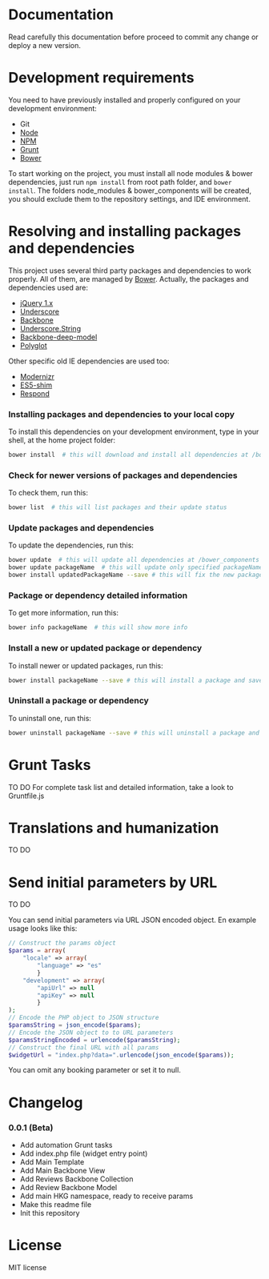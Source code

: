 # Documentation

Read carefully this documentation before proceed to commit any change or deploy a new version.

Development requirements
========================

You need to have previously installed and properly configured on your development environment:

- Git
- [Node](http://nodejs.org/)
- [NPM](https://npmjs.org/)
- [Grunt](http://gruntjs.com/)
- [Bower](http://bower.io/)

To start working on the project, you must install all node modules & bower dependencies, just run `npm install` from root path folder, and `bower install`. The folders node_modules & bower_components will be created, you should exclude them to the repository settings, and IDE environment.

Resolving and installing packages and dependencies
==================================================

This project uses several third party packages and dependencies to work properly.
All of them, are managed by [Bower](http://bower.io/).
Actually, the packages and dependencies used are:

- [jQuery 1.x](http://jquery.com/)
- [Underscore](http://underscorejs.org/)
- [Backbone](http://backbonejs.org/)
- [Underscore.String](http://epeli.github.io/underscore.string/)
- [Backbone-deep-model](https://github.com/powmedia/backbone-deep-model)
- [Polyglot](http://airbnb.github.io/polyglot.js/)

Other specific old IE dependencies are used too:

- [Modernizr](http://modernizr.com/)
- [ES5-shim](https://github.com/es-shims/es5-shim)
- [Respond](https://github.com/scottjehl/Respond)

### Installing packages and dependencies to your local copy

To install this dependencies on your development environment, type in your shell, at the home project folder:

```bash
bower install  # this will download and install all dependencies at /bower_components
```

### Check for newer versions of packages and dependencies

To check them, run this:

```bash
bower list  # this will list packages and their update status
```

### Update packages and dependencies

To update the dependencies, run this:

```bash
bower update  # this will update all dependencies at /bower_components
bower update packageName  # this will update only specified packageName
bower install updatedPackageName --save # this will fix the new package version and save it to package.json
```

### Package or dependency detailed information

To get more information, run this:

```bash
bower info packageName  # this will show more info
```

### Install a new or updated package or dependency

To install newer or updated packages, run this:

```bash
bower install packageName --save # this will install a package and save it to package.json
```

### Uninstall a package or dependency

To uninstall one, run this:

```bash
bower uninstall packageName --save # this will uninstall a package and remove it from package.json
```

Grunt Tasks
=====================================

TO DO For complete task list and detailed information, take a look to Gruntfile.js

Translations and humanization
=============================

TO DO

Send initial parameters by URL
==============================

TO DO

You can send initial parameters via URL JSON encoded object. En example usage looks like this:

```php
// Construct the params object
$params = array(
    "locale" => array(
        "language" => "es"
        }
    "development" => array(
        "apiUrl" => null
        "apiKey" => null
        }
);
// Encode the PHP object to JSON structure
$paramsString = json_encode($params);
// Encode the JSON object to to URL parameters
$paramsStringEncoded = urlencode($paramsString);
// Construct the final URL with all params
$widgetUrl = "index.php?data=".urlencode(json_encode($params));
```

You can omit any booking parameter or set it to null.

Changelog
=========

### 0.0.1 (Beta)

* Add automation Grunt tasks
* Add index.php file (widget entry point)
* Add Main Template
* Add Main Backbone View
* Add Reviews Backbone Collection
* Add Review Backbone Model
* Add main HKG namespace, ready to receive params
* Make this readme file
* Init this repository

License
=======

MIT license